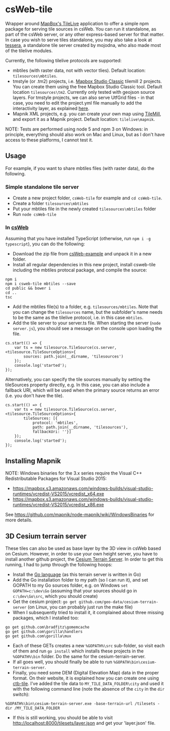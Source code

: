# csWeb-tile
Wrapper around [MapBox's TileLive](https://github.com/mapbox/tilelive) application to offer a simple npm package for serving tile sources in csWeb. You can run it standalone, as part of the csWeb server, or any other express-based server for that matter. In case you wish to serve tiles standalone, you may also take a look at [tessera](https://github.com/mojodna/tessera), a standalone tile server created by mojodna, who also made most of the tilelive modules. 

Currently, the following tilelive protocols are supported:
* mbtiles (with raster data, not with vector tlies). Default location: ```tilesources\mbtiles```.
* tmstyle (or .tm2) projects, i.e. [Mapbox Studio Classic](https://www.mapbox.com/mapbox-studio-classic/#win64) tilemill 2 projects. You can create them using the free Mapbox Studio Classic tool. Default location ```tilesources\tm2```. Currently only tested with geojson source layers. For tmstyle projects, we can also serve UtfGrid files - in that case, you need to edit the project.yml file manually to add the interactivity layer, as explained [here](https://www.mapbox.com/help/style-quickstart/#utfgrid).
* Mapnik XML projects, e.g. you can create your own map using [TileMill](https://www.mapbox.com/tilemill/), and export it as a Mapnik project. Default location: ```tilelive\mapnik```.

NOTE: Tests are performed using node 5 and npm 3 on Windows: in principle, everything should also work on Mac and Linux, but as I don't have access to these platforms, I cannot test it.

## Usage

For example, if you want to share mbtiles files (with raster data), do the following.

### Simple standalone tile server

* Create a new project folder, ```csWeb-tile``` for example and ```cd csWeb-tile```.
* Create a folder ```tilesources\mbtiles```
* Put your mbtiles file in the newly created ```tilesources\mbtiles``` folder
* Run ```node csWeb-tile```

### In [csWeb](https://github.com/TNOCS/csWeb)

Assuming that you have installed TypeScript (otherwise, run ```npm i -g typescript```), you can do the following:
* Download the zip file from [csWeb-example](https://github.com/TNOCS/csWeb-example) and unpack it in a new folder.
* Install all regular dependencies in this new project, install csweb-tile including the mbtiles protocal package, and compile the source:
```
npm i
npm i csweb-tile mbtiles --save
cd public && bower i
cd ..
tsc
```
* Add the mbtiles file(s) to a folder, e.g. ```tilesources/mbtiles```. Note that you can change 
the ```tilesources``` name, but the subfolder's name needs to be the same as the tilelive protocol, 
i.e. in this case ```mbtiles```. 
* Add the tile server to your server.ts file. When starting the server (```node server.js```), you should see a 
message on the console upon loading the file. 
```
cs.start(() => {
    var ts = new tilesource.TileSource(cs.server, <tilesource.TileSourceOptions>{
        sources: path.join(__dirname, 'tilesources')
    });
    console.log('started');
});
```

Alternatively, you can specify the tile sources manually by setting the tileSources property directly, e.g. In this case, you can also include a fallback URI, which will be used when the primary source returns an error (i.e. you don't have the tile).
```
cs.start(() => {
    var ts = new tilesource.TileSource(cs.server, <tilesource.TileSourceOptions>{
        tileSources: [{
            protocol: 'mbtiles',
            path: path.join(__dirname, 'tilesources'),
            fallbackUri: ''}]
    });
    console.log('started');
});
```

## Installing Mapnik
NOTE: Windows binaries for the 3.x series require the Visual C++ Redistributable Packages for Visual Studio 2015:

* https://mapbox.s3.amazonaws.com/windows-builds/visual-studio-runtimes/vcredist-VS2015/vcredist_x64.exe
* https://mapbox.s3.amazonaws.com/windows-builds/visual-studio-runtimes/vcredist-VS2015/vcredist_x86.exe

See https://github.com/mapnik/node-mapnik/wiki/WindowsBinaries for more details.



## 3D Cesium terrain server

These tiles can also be used as base layer by the 3D view in csWeb based on Cesium. However, in order to use your own height server, you have to install another github project, the [Cesium Terrain Server](https://github.com/geo-data/cesium-terrain-server). In order to get this running, I had to jump through the following hoops:

* Install the [Go language](https://golang.org/) (as this terrain server is written in Go)
* Add the Go installation folder to my path (so I can run it), and set GOPATH to my Go sources folder, e.g. on Windows ```set GOPATH=c:\dev\Go``` (assuming that your sources should go in ```c:\dev\Go\src```, which you should create)
* Get the cesium project: ```go get github.com/geo-data/cesium-terrain-server``` (on Linux, you can probably just run the make file)
* When I subsequently tried to install it, it complained about three missing packages, which I installed too: 
```
go get github.com\bradfitz\gomemcache
go get github.com\gorilla\handlers
go get github.com\gorilla\mux
```
* Each of these GETs creates a new ```%GOPATH%\src``` sub-folder, so visit each of them and run ```go install``` which installs these projects in the ```%GOPATH%\bin``` folder. Do the same for the cesium-terrain-server.
* If all goes well, you should finally be able to run ```%GOPATH\bin\cesium-terrain-server```. 
* Finally, you need some DEM (Digital Elevation Map) data in the proper format.  On their website, it is explained how you can create one using [ctb-tile](https://github.com/geo-data/cesium-terrain-builder#ctb-tile). I've added the tile data to `MY_TILE_DATA_FOLDER\city` and used it with the following command line (note the absence of the `city` in the `dir` switch):
```
%GOPATH%\bin\cesium-terrain-server.exe -base-terrain-url /tilesets -dir /MY_TILE_DATA_FOLDER
```
* If this is still working, you should be able to visit [http://localhost:8000/tilesets/layer.json](http://localhost:8000/tilesets/layer.json) and get your 'layer.json' file. 
